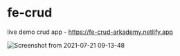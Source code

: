 # fe-crud

live demo crud app - https://fe-crud-arkademy.netlify.app
 
![Screenshot from 2021-07-21 09-13-48](https://user-images.githubusercontent.com/72371119/126420103-6e40d786-97d4-45c6-94e4-70aeac9c0237.png)

